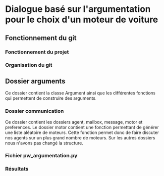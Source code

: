 # Dialogue basé sur l'argumentation pour le choix d'un moteur de voiture

## Fonctionnement du git

### Fonctionnement du projet

### Organisation du git

## Dossier arguments
Ce dossier contient la classe Argument ainsi que les différentes fonctions qui permettent de construire des arguments.

### Dossier communication
Ce dossier contient les dossiers agent, mailbox, message, motor et preferences. Le dossier motor contient une fonction permettant de générer une liste aléatoire de moteurs. Cette fonction permet donc de faire discuter nos agents sur un plus grand nombre de moteurs.
Sur les autres dossiers nous n'avons pas changé la structure.

### Fichier pw_argumentation.py

### Résultats



